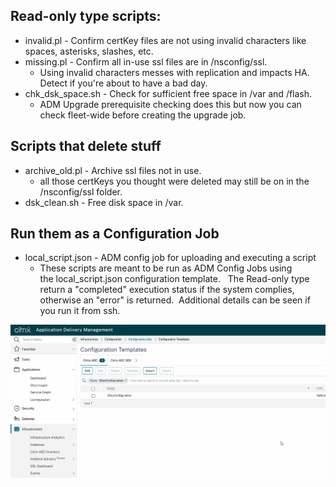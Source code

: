 ## Read-only type scripts:
- invalid.pl - Confirm certKey files are not using invalid characters like spaces, asterisks, slashes, etc.
- missing.pl - Confirm all in-use ssl files are in /nsconfig/ssl.
  - Using invalid characters messes with replication and impacts HA. Detect if you're about to have a bad day.
- chk_dsk_space.sh - Check for sufficient free space in /var and /flash.
  - ADM Upgrade prerequisite checking does this but now you can check fleet-wide before creating the upgrade job. 


## Scripts that delete stuff
- archive_old.pl - Archive ssl files not in use.
  - all those certKeys you thought were deleted may still be on in the /nsconfig/ssl folder.
- dsk_clean.sh - Free disk space in /var.

  
## Run them as a Configuration Job
- local_script.json - ADM config job for uploading and executing a script
  - These scripts are meant to be run as ADM Config Jobs using the local_script.json configuration template.   The Read-only type return a "completed" execution status if the system complies, otherwise an "error" is returned.  Additional details can be seen if you run it from ssh.

    

![local_script.json](https://raw.githubusercontent.com/rd636/adc_scripts/master/image.gif)
